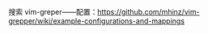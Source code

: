




搜索
vim-greper——配置：https://github.com/mhinz/vim-grepper/wiki/example-configurations-and-mappings
